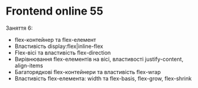 # Frontend online 55

Заняття 6:

- flex-контейнер та flex-елемент
- Властивість display:flex|inline-flex
- Flex-вісі та властивість flex-direction
- Вирівнювання flex-елементів на вісі, властивості justify-content, align-items
- Багаторядкові flex-контейнери та властивість flex-wrap
- Властивість flex-елемента: width та flex-basis, flex-grow, flex-shrink
